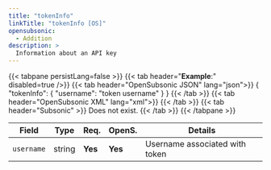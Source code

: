 ```yaml
---
title: "tokenInfo"
linkTitle: "tokenInfo [OS]"
opensubsonic:
  - Addition
description: >
  Information about an API key
---
```


{{< tabpane persistLang=false >}}
{{< tab header="**Example**:" disabled=true />}}
{{< tab header="OpenSubsonic JSON" lang="json">}}
{
  "tokenInfo": {
    "username": "token username"
  }
}
{{< /tab >}}
{{< tab header="OpenSubsonic XML" lang="xml">}}
<tokenInfo username="token username"></tokenInfo>
{{< /tab >}}
{{< tab header="Subsonic"  >}}
Does not exist.
{{< /tab >}}
{{< /tabpane >}}

| Field      | Type   | Req.    | OpenS.  | Details                        |
| ---------- | ------ | ------- | ------- | ------------------------------ |
| `username` | string | **Yes** | **Yes** | Username associated with token |
